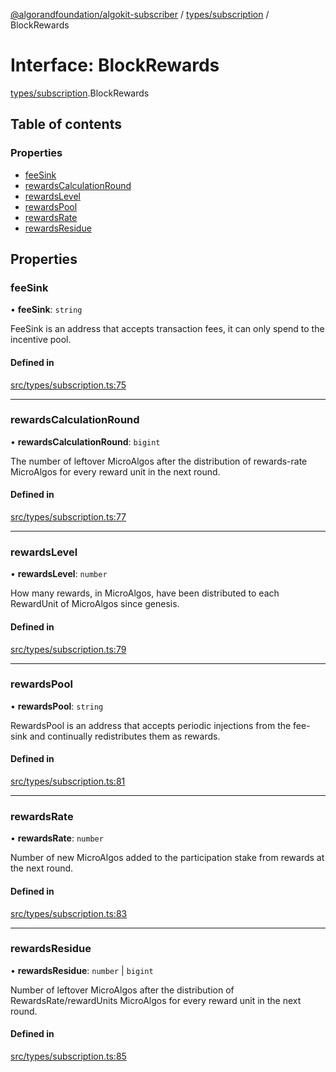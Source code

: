 [@algorandfoundation/algokit-subscriber](../README.md) / [types/subscription](../modules/types_subscription.md) / BlockRewards

# Interface: BlockRewards

[types/subscription](../modules/types_subscription.md).BlockRewards

## Table of contents

### Properties

- [feeSink](types_subscription.BlockRewards.md#feesink)
- [rewardsCalculationRound](types_subscription.BlockRewards.md#rewardscalculationround)
- [rewardsLevel](types_subscription.BlockRewards.md#rewardslevel)
- [rewardsPool](types_subscription.BlockRewards.md#rewardspool)
- [rewardsRate](types_subscription.BlockRewards.md#rewardsrate)
- [rewardsResidue](types_subscription.BlockRewards.md#rewardsresidue)

## Properties

### feeSink

• **feeSink**: `string`

FeeSink is an address that accepts transaction fees, it can only spend to the incentive pool.

#### Defined in

[src/types/subscription.ts:75](https://github.com/algorandfoundation/algokit-subscriber-ts/blob/main/src/types/subscription.ts#L75)

___

### rewardsCalculationRound

• **rewardsCalculationRound**: `bigint`

The number of leftover MicroAlgos after the distribution of rewards-rate MicroAlgos for every reward unit in the next round.

#### Defined in

[src/types/subscription.ts:77](https://github.com/algorandfoundation/algokit-subscriber-ts/blob/main/src/types/subscription.ts#L77)

___

### rewardsLevel

• **rewardsLevel**: `number`

How many rewards, in MicroAlgos, have been distributed to each RewardUnit of MicroAlgos since genesis.

#### Defined in

[src/types/subscription.ts:79](https://github.com/algorandfoundation/algokit-subscriber-ts/blob/main/src/types/subscription.ts#L79)

___

### rewardsPool

• **rewardsPool**: `string`

RewardsPool is an address that accepts periodic injections from the fee-sink and continually redistributes them as rewards.

#### Defined in

[src/types/subscription.ts:81](https://github.com/algorandfoundation/algokit-subscriber-ts/blob/main/src/types/subscription.ts#L81)

___

### rewardsRate

• **rewardsRate**: `number`

Number of new MicroAlgos added to the participation stake from rewards at the next round.

#### Defined in

[src/types/subscription.ts:83](https://github.com/algorandfoundation/algokit-subscriber-ts/blob/main/src/types/subscription.ts#L83)

___

### rewardsResidue

• **rewardsResidue**: `number` \| `bigint`

Number of leftover MicroAlgos after the distribution of RewardsRate/rewardUnits MicroAlgos for every reward unit in the next round.

#### Defined in

[src/types/subscription.ts:85](https://github.com/algorandfoundation/algokit-subscriber-ts/blob/main/src/types/subscription.ts#L85)
